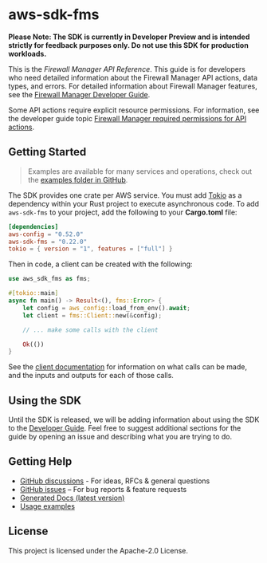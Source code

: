 # aws-sdk-fms

**Please Note: The SDK is currently in Developer Preview and is intended strictly for
feedback purposes only. Do not use this SDK for production workloads.**

This is the _Firewall Manager API Reference_. This guide is for developers who need detailed information about the Firewall Manager API actions, data types, and errors. For detailed information about Firewall Manager features, see the [Firewall Manager Developer Guide](https://docs.aws.amazon.com/waf/latest/developerguide/fms-chapter.html).

Some API actions require explicit resource permissions. For information, see the developer guide topic [Firewall Manager required permissions for API actions](https://docs.aws.amazon.com/waf/latest/developerguide/fms-api-permissions-ref.html).

## Getting Started

> Examples are available for many services and operations, check out the
> [examples folder in GitHub](https://github.com/awslabs/aws-sdk-rust/tree/main/examples).

The SDK provides one crate per AWS service. You must add [Tokio](https://crates.io/crates/tokio)
as a dependency within your Rust project to execute asynchronous code. To add `aws-sdk-fms` to
your project, add the following to your **Cargo.toml** file:

```toml
[dependencies]
aws-config = "0.52.0"
aws-sdk-fms = "0.22.0"
tokio = { version = "1", features = ["full"] }
```

Then in code, a client can be created with the following:

```rust
use aws_sdk_fms as fms;

#[tokio::main]
async fn main() -> Result<(), fms::Error> {
    let config = aws_config::load_from_env().await;
    let client = fms::Client::new(&config);

    // ... make some calls with the client

    Ok(())
}
```

See the [client documentation](https://docs.rs/aws-sdk-fms/latest/aws_sdk_fms/client/struct.Client.html)
for information on what calls can be made, and the inputs and outputs for each of those calls.

## Using the SDK

Until the SDK is released, we will be adding information about using the SDK to the
[Developer Guide](https://docs.aws.amazon.com/sdk-for-rust/latest/dg/welcome.html). Feel free to suggest
additional sections for the guide by opening an issue and describing what you are trying to do.

## Getting Help

* [GitHub discussions](https://github.com/awslabs/aws-sdk-rust/discussions) - For ideas, RFCs & general questions
* [GitHub issues](https://github.com/awslabs/aws-sdk-rust/issues/new/choose) – For bug reports & feature requests
* [Generated Docs (latest version)](https://awslabs.github.io/aws-sdk-rust/)
* [Usage examples](https://github.com/awslabs/aws-sdk-rust/tree/main/examples)

## License

This project is licensed under the Apache-2.0 License.

